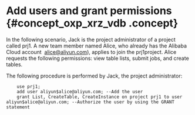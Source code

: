 # Add users and grant permissions {#concept_oxp_xrz_vdb .concept}

In the following scenario, Jack is the project administrator of a project called prj1. A new team member named Alice, who already has the Alibaba Cloud account  alice@aliyun.com\), applies to join the prj1project. Alice requests the following permissions: view table lists, submit jobs, and create tables.

The following procedure is performed by Jack, the project administrator:

```
    use prj1;
    add user aliyun$alice@aliyun.com; --Add the user
    grant List, CreateTable, CreateInstance on project prj1 to user aliyun$alice@aliyun.com; --Authorize the user by using the GRANT statement
```


